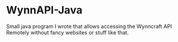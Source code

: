 # WynnAPI-Java
Small java program I wrote that allows accessing the Wynncraft API Remotely without fancy websites or stuff like that.
